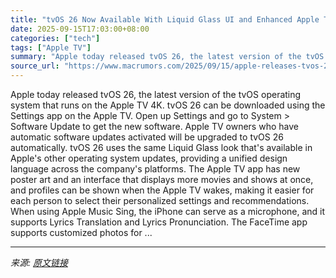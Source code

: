 ```yaml
---
title: "tvOS 26 Now Available With Liquid Glass UI and Enhanced Apple TV Features"
date: 2025-09-15T17:03:00+08:00
categories: ["tech"]
tags: ["Apple TV"]
summary: "Apple today released tvOS 26, the latest version of the tvOS operating system that runs on the Apple TV 4K. tvOS 26 can be downloaded using the Settings app on the ‌‌&zwnj;Apple TV&zwnj;‌‌. Open up Se"
source_url: "https://www.macrumors.com/2025/09/15/apple-releases-tvos-26/"
---
```


Apple today released tvOS 26, the latest version of the tvOS operating system that runs on the Apple TV 4K. tvOS 26 can be downloaded using the Settings app on the ‌‌&zwnj;Apple TV&zwnj;‌‌. Open up Settings and go to System &gt; Software Update to get the new software. ‌‌&zwnj;Apple TV&zwnj;‌‌ owners who have automatic software updates activated will be upgraded to tvOS 26 automatically. tvOS 26 uses the same Liquid Glass look that's available in Apple's other operating system updates, providing a unified design language across the company's platforms. The &zwnj;Apple TV&zwnj; app has new poster art and an interface that displays more movies and shows at once, and profiles can be shown when the &zwnj;Apple TV&zwnj; wakes, making it easier for each person to select their personalized settings and recommendations. When using Apple Music Sing, the iPhone can serve as a microphone, and it supports Lyrics Translation and Lyrics Pronunciation. The FaceTime app supports customized photos for ...

---

*来源: [原文链接](https://www.macrumors.com/2025/09/15/apple-releases-tvos-26/)*
